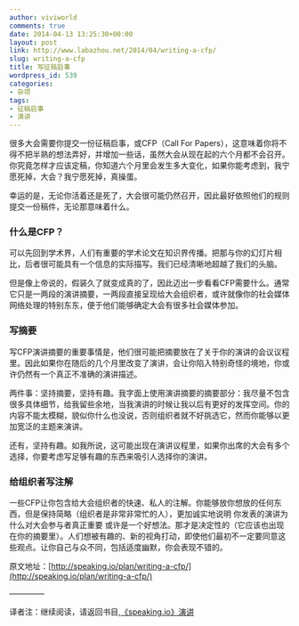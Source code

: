 ```yaml
---
author: viviworld
comments: true
date: 2014-04-13 13:25:30+00:00
layout: post
link: http://www.labazhou.net/2014/04/writing-a-cfp/
slug: writing-a-cfp
title: 写征稿启事
wordpress_id: 539
categories:
- 杂项
tags:
- 征稿启事
- 演讲
---
```


很多大会需要你提交一份征稿启事，或CFP（Call For Papers），这意味着你将不得不把半熟的想法弄好，并增加一些话，虽然大会从现在起的六个月都不会召开。你究竟怎样才应该定稿，你知道六个月里会发生多大变化，如果你能考虑到，我宁愿死掉，大会？我宁愿死掉，真操蛋。

幸运的是，无论你活着还是死了，大会很可能仍然召开，因此最好依照他们的规则提交一份稿件，无论那意味着什么。


### 什么是CFP？


可以先回到学术界，人们有重要的学术论文在知识界传播。把那与你的幻灯片相比，后者很可能具有一个信息的实际描写。我们已经清晰地超越了我们的头脑。

但是像上帝说的，假装久了就变成真的了，因此迈出一步看看CFP需要什么。通常它只是一两段的演讲摘要，一两段直接呈现给大会组织者，或许就像你的社会媒体网络处理的特别东东，便于他们能够确定大会有很多社会媒体参加。


### 写摘要


写CFP演讲摘要的重要事情是，他们很可能把摘要放在了关于你的演讲的会议议程里。因此如果你在随后的几个月里改变了演讲，会让你陷入特别奇怪的境地，你或许仍然有一个真正不准确的演讲描述。

两件事：坚持摘要，坚持有趣。我字面上使用演讲摘要的摘要部分：我尽量不包含很多具体细节，给我留些余地，当我演讲的时候让我以后有更好的发挥空间。你的内容不能太模糊，貌似你什么也没说，否则组织者就不好挑选它，然而你能够以更加宽泛的主题来演讲。

还有，坚持有趣。如我所说，这可能出现在演讲议程里，如果你出席的大会有多个选择，你要考虑写足够有趣的东西来吸引人选择你的演讲。


### 给组织者写注解


一些CFP让你包含给大会组织者的快速、私人的注解。你能够放你想放的任何东西，但是保持简略（组织者是非常非常忙的人），更加诚实地说明 你发表的演讲为什么对大会参与者真正重要 或许是一个好想法。那才是决定性的（它应该也出现在你的摘要里）。人们想被有趣的、新的视角打动，即使他们最初不一定要同意这些观点。让你自己与众不同，包括适度幽默，你会表现不错的。

原文地址：[http://speaking.io/plan/writing-a-cfp/](http://speaking.io/plan/writing-a-cfp/)

————–

译者注：继续阅读，请返回书目,[《speaking.io》演讲](http://www.labazhou.net/speaking/)
